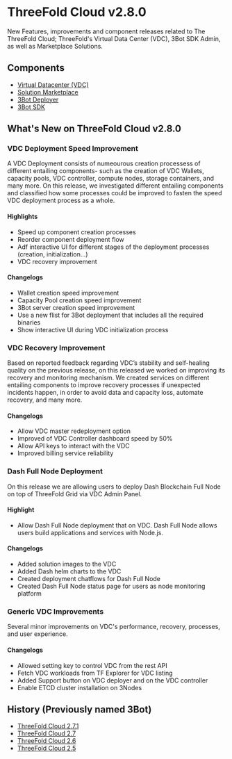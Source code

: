 

# ThreeFold Cloud v2.8.0

New Features, improvements and component releases related to The ThreeFold Cloud; ThreeFold's Virtual Data Center (VDC), 3Bot SDK Admin, as well as Marketplace Solutions.

## Components

- [Virtual Datacenter (VDC)](https://github.com/threefoldtech/js-sdk/tree/master/jumpscale/packages/vdc)
- [Solution Marketplace](https://github.com/threefoldtech/js-sdk/tree/master/jumpscale/packages/marketplace)
- [3Bot Deployer](https://github.com/threefoldtech/js-sdk/tree/master/jumpscale/packages/threebot_deployer)
- [3Bot SDK](https://github.com/threefoldtech/js-sdk/tree/development/master/packages/tfgrid_solutions)


## What's New on ThreeFold Cloud v2.8.0

### VDC Deployment Speed Improvement

A VDC Deployment consists of numeourous creation processess of different entailing components- such as the creation of VDC Wallets, capacity pools, VDC controller, compute nodes, storage containers, and many more. On this release, we investigated different entailing components and classified how some processes could be improved to fasten the speed VDC deployment process as a whole. 

#### Highlights
- Speed up component creation processes
- Reorder component deployment flow
- Adf interactive UI for different stages of the deployment processes (creation, initialization...)
- VDC recovery improvement

#### Changelogs
- Wallet creation speed improvement
- Capacity Pool creation speed improvement
- 3Bot server creation speed improvement
- Use a new flist for 3Bot deployment that includes all the required binaries
- Show interactive UI during VDC initialization process

### VDC Recovery Improvement

Based on reported feedback regarding VDC’s stability and self-healing quality on the previous release, on this released we worked on improving its recovery and monitoring mechanism. We created services on different entailing components to improve recovery processes if unexpected incidents happen, in order to avoid data and capacity loss, automate recovery, and many more.

#### Changelogs
- Allow VDC master redeployment option 
- Improved of VDC Controller dashboard speed by 50%
- Allow API keys to interact with the VDC 
- Improved billing service reliability

### Dash Full Node Deployment

On this release we are allowing users to deploy Dash Blockchain Full Node on top of ThreeFold Grid via VDC Admin Panel. 

#### Highlight

- Allow Dash Full Node deployment that on VDC. Dash Full Node allows users build applications and services with Node.js. 

#### Changelogs

- Added solution images to the VDC
- Added Dash helm charts to the VDC
- Created deployment chatflows for Dash Full Node
- Created Dash Full Node status page for users as node monitoring platform

### Generic VDC Improvements

Several minor improvements on VDC's performance, recovery, processes, and user experience.

#### Changelogs

- Allowed setting key to control VDC from the rest API 
- Fetch VDC workloads from TF Explorer for VDC listing 
- Added Support button on VDC deployer and on the VDC controller
- Enable ETCD cluster installation on 3Nodes

## History (Previously named 3Bot)

- [ThreeFold Cloud 2.7.1](https://github.com/threefoldtech/home/blob/tfcloud2.7.1/products/3bot2.7.md)
- [ThreeFold Cloud 2.7](https://github.com/threefoldtech/home/blob/tfcloud2.7.1/products/3bot2.7.md)
- [ThreeFold Cloud 2.6](https://github.com/threefoldtech/home/blob/tfcloud2.7.1/products/3bot2.6.md)
- [ThreeFold Cloud 2.5](https://github.com/threefoldtech/home/blob/tfcloud2.7.1/products/3bot2.5.md)
